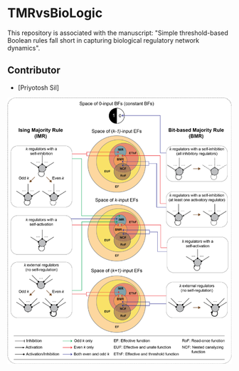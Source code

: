 # TMRvsBioLogic
This repository is associated with the manuscript: "Simple threshold-based Boolean rules fall short in capturing biological regulatory network dynamics".
## Contributor
- [Priyotosh Sil]

<img src="schematic_fig_1_main.png">
